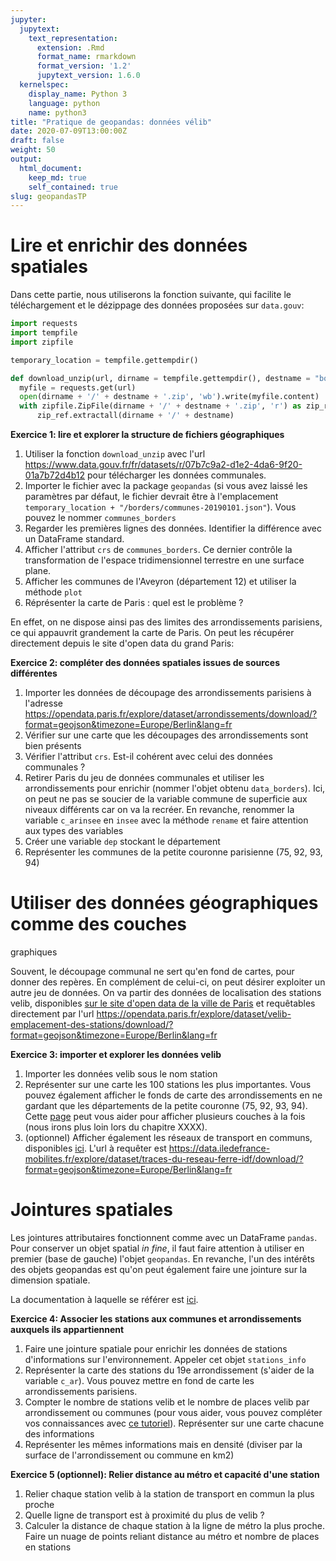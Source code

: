 ```yaml
---
jupyter:
  jupytext:
    text_representation:
      extension: .Rmd
      format_name: rmarkdown
      format_version: '1.2'
      jupytext_version: 1.6.0
  kernelspec:
    display_name: Python 3
    language: python
    name: python3
title: "Pratique de geopandas: données vélib"
date: 2020-07-09T13:00:00Z
draft: false
weight: 50
output: 
  html_document:
    keep_md: true
    self_contained: true
slug: geopandasTP
---
```








# Lire et enrichir des données spatiales

Dans cette partie, nous utiliserons la fonction suivante, qui facilite 
le téléchargement et le dézippage des données proposées sur `data.gouv`:


```python
import requests
import tempfile
import zipfile

temporary_location = tempfile.gettempdir()

def download_unzip(url, dirname = tempfile.gettempdir(), destname = "borders"):
  myfile = requests.get(url)
  open(dirname + '/' + destname + '.zip', 'wb').write(myfile.content)
  with zipfile.ZipFile(dirname + '/' + destname + '.zip', 'r') as zip_ref:
      zip_ref.extractall(dirname + '/' + destname)
```



**Exercice 1: lire et explorer la structure de fichiers géographiques**

1. Utiliser la fonction `download_unzip` avec l'url <https://www.data.gouv.fr/fr/datasets/r/07b7c9a2-d1e2-4da6-9f20-01a7b72d4b12>
pour télécharger les données communales.
2. Importer le fichier avec la package `geopandas`
(si vous avez laissé les paramètres par défaut,
le fichier devrait
être à l'emplacement `temporary_location + "/borders/communes-20190101.json"`).
Vous pouvez le nommer `communes_borders`
3. Regarder les premières lignes des données. Identifier la différence avec
un DataFrame standard. 
4. Afficher l'attribut `crs` de `communes_borders`. Ce dernier contrôle la
transformation de l'espace tridimensionnel terrestre en une surface plane. 
5. Afficher les communes de l'Aveyron (département 12) et utiliser la méthode
`plot`
6. Réprésenter la carte de Paris : quel est le problème ?








En effet, on ne dispose ainsi pas des limites des arrondissements parisiens, ce
qui appauvrit grandement la carte de Paris. On peut les récupérer directement 
depuis le site d'open data du grand Paris:


**Exercice 2: compléter des données spatiales issues de sources différentes**

1. Importer les données de découpage des arrondissements parisiens à l'adresse
<https://opendata.paris.fr/explore/dataset/arrondissements/download/?format=geojson&timezone=Europe/Berlin&lang=fr>
2. Vérifier sur une carte que les découpages des arrondissements sont bien présents
2. Vérifier l'attribut `crs`. Est-il cohérent avec celui des données communales ?
3. Retirer Paris du jeu de données communales et utiliser les arrondissements
pour enrichir (nommer l'objet obtenu `data_borders`). Ici, on peut ne pas se
soucier de la variable commune de superficie aux niveaux différents car on
va la recréer. En revanche, renommer la variable `c_arinsee` en `insee` avec
la méthode `rename` et faire attention aux types des variables
4. Créer une variable `dep` stockant le département
4. Représenter les communes de la petite couronne parisienne (75, 92, 93, 94)






# Utiliser des données géographiques comme des couches
graphiques

Souvent, le découpage communal ne sert qu'en fond de cartes, pour donner des
repères. En complément de celui-ci, on peut désirer exploiter
un autre jeu de données. On va partir des données de localisation des
stations velib, 
disponibles [sur le site d'open data de la ville de Paris](https://opendata.paris.fr/explore/dataset/velib-emplacement-des-stations/table/) et 
requêtables directement par l'url
<https://opendata.paris.fr/explore/dataset/velib-emplacement-des-stations/download/?format=geojson&timezone=Europe/Berlin&lang=fr>


**Exercice 3: importer et explorer les données velib**

1. Importer les données velib sous le nom station
2. Représenter sur une carte les 100 stations les plus importantes. Vous pouvez également afficher le fonds de carte des arrondissements en ne gardant que les départements de la petite couronne (75, 92, 93, 94).
Cette [page](https://geopandas.org/mapping.html#maps-with-layers) peut vous aider pour afficher plusieurs couches à la fois (nous irons plus loin lors du chapitre XXXX). 
3. (optionnel) Afficher également les réseaux de transport en communs, disponibles [ici](https://data.iledefrance-mobilites.fr/explore/dataset/traces-du-reseau-ferre-idf/map/?location=7,48.69717,2.33167&basemap=jawg.streets). L'url à requêter est
<https://data.iledefrance-mobilites.fr/explore/dataset/traces-du-reseau-ferre-idf/download/?format=geojson&timezone=Europe/Berlin&lang=fr>








# Jointures spatiales

Les jointures attributaires fonctionnent comme avec un DataFrame `pandas`. Pour conserver un objet spatial *in fine*, il faut faire attention à utiliser en premier (base de gauche) l'objet `geopandas`. En revanche, l'un des intérêts des objets geopandas est qu'on peut également faire une jointure sur la dimension spatiale.

La documentation à laquelle se référer est [ici](https://geopandas.org/mergingdata.html#spatial-joins). 

**Exercice 4: Associer les stations aux communes et arrondissements auxquels ils appartiennent**

1. Faire une jointure spatiale pour enrichir les données de stations d'informations sur l'environnement.
Appeler cet objet `stations_info`
2. Représenter la carte des stations du 19e arrondissement (s'aider de la variable `c_ar`).
Vous pouvez mettre en fond de carte les arrondissements parisiens. 
3. Compter le nombre de stations velib et le nombre de places velib par arrondissement ou communes (pour vous aider, vous pouvez compléter vos connaissances avec [ce tutoriel](https://pandas.pydata.org/docs/getting_started/intro_tutorials/06_calculate_statistics.html)). Représenter sur une carte chacune des informations
4. Représenter les mêmes informations mais en densité (diviser par la surface de l'arrondissement ou commune en km2)









**Exercice 5 (optionnel): Relier distance au métro et capacité d'une station**

1. Relier chaque station velib à la station de transport en commun la plus proche
2. Quelle ligne de transport est à proximité du plus de velib ?
3. Calculer la distance de chaque station à la ligne de métro la plus proche. Faire un nuage de points reliant distance au métro et nombre de places en stations


